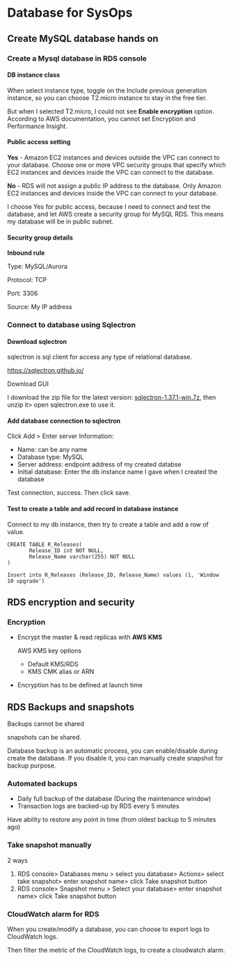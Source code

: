 # Database for SysOps

## Create MySQL database hands on

### Create a Mysql database in RDS console

#### DB instance class

When select instance type, toggle on the Include previous generation instance, so you can choose T2.micro instance to stay in the free tier. 

But when I selected T2.micro, I could not see **Enable encryption** option. According to AWS documentation, you cannot set Encryption and Performance Insight.

#### Public access setting

**Yes** - Amazon EC2 instances and devices outside the VPC can connect to your database. Choose one or more VPC security groups that specify which EC2 instances and devices inside the VPC can connect to the database.

**No** - RDS will not assign a public IP address to the database. Only Amazon EC2 instances and devices inside the VPC can connect to your database.

I choose Yes for public access, because I need to connect and test the database, and let AWS create a security group for MySQL RDS. This means my database will be in public subnet. 

#### Security group details

**Inbound rule**

Type: MySQL/Aurora

Protocol: TCP

Port: 3306

Source: My IP address

### Connect to database using Sqlectron

#### Download sqlectron

sqlectron is sql client for access any type of relational database. 

https://sqlectron.github.io/

Download GUI

I download the zip file for the latest version: [sqlectron-1.37.1-win.7z](https://github.com/sqlectron/sqlectron-gui/releases/download/v1.37.1/sqlectron-1.37.1-win.7z), then unzip it> open sqlectron.exe to use it. 

#### Add database connection to sqlectron

Click Add > Enter server Information:

* Name: can be any name
* Database type: MySQL
* Server address: endpoint address of my created databse
* Initial database: Enter the db instance name I gave when I created the database

Test connection, success. Then click save. 

#### Test to create a table and add record in database instance

Connect to my db instance, then try to create a table and add a row of value. 

```
CREATE TABLE R_Releases(
       Release_ID int NOT NULL,
       Release_Name varchar(255) NOT NULL
)

Insert into R_Releases (Release_ID, Release_Name) values (1, 'Window 10 upgrade')
```

## RDS encryption and security

### Encryption

* Encrypt the master & read replicas with **AWS KMS** 

  AWS KMS key options

  * Default KMS/RDS
  * KMS CMK alias or ARN

* Encryption has to be defined at launch time

## RDS Backups and snapshots

Backups cannot be shared

snapshots can be shared.

Database backup is an automatic process, you can enable/disable during create the database. If you disable it, you can manually create snapshot for backup purpose. 

### Automated backups

* Daily full backup of the database (During the maintenance window)
* Transaction logs are backed-up by RDS every 5 minutes

Have ability to restore any point in time (from oldest backup to 5 minutes ago)

### Take snapshot manually

2 ways

1. RDS console> Databases menu > select you database> Actions> select take snapshot> enter snapshot name> click Take snapshot button
2. RDS console> Snapshot menu > Select your database> enter snapshot name> click Take snapshot button

### CloudWatch alarm for RDS

When you create/modify a database, you can choose to export logs to CloudWatch logs.

Then filter the metric of the CloudWatch logs, to create a cloudwatch alarm.

